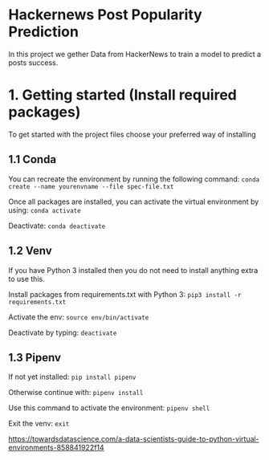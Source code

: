 # Hackernews Post Popularity Prediction
In this project we gether Data from HackerNews to train a model to predict a posts success.



# 1. Getting started (Install required packages)
To get started with the project files choose your preferred way of installing 

## 1.1 Conda
You can recreate the environment by running the following command:
`conda create --name yourenvname --file spec-file.txt`

Once all packages are installed, you can activate the virtual environment by using:
`conda activate`

Deactivate:
`conda deactivate`

## 1.2 Venv
If you have Python 3 installed then you do not need to install anything extra to use this.

Install packages from requirements.txt with Python 3:
`pip3 install -r requirements.txt`

Activate the env:
`source env/bin/activate`

Deactivate by typing:
`deactivate`

## 1.3 Pipenv

If not yet installed:
`pip install pipenv`

Otherwise continue with:
`pipenv install`

Use this command to activate the environment:
`pipenv shell`

Exit the venv:
`exit`



https://towardsdatascience.com/a-data-scientists-guide-to-python-virtual-environments-858841922f14 